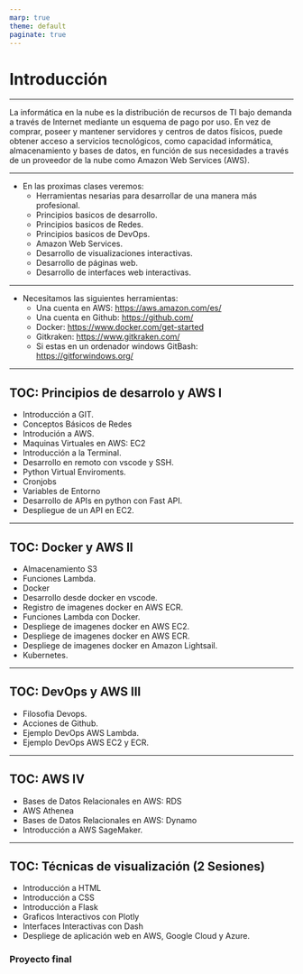 ```yaml
---
marp: true
theme: default
paginate: true
---
```


<style>
img[alt~="center"] {
  display: block;
  margin: 0 auto;
}
</style>

#  Introducción


---

La informática en la nube es la distribución de recursos de TI bajo demanda a través de Internet mediante un esquema de pago por uso. En vez de comprar, poseer y mantener servidores y centros de datos físicos, puede obtener acceso a servicios tecnológicos, como capacidad informática, almacenamiento y bases de datos, en función de sus necesidades a través de un proveedor de la nube como Amazon Web Services (AWS).

---

- En las proximas clases veremos:
  - Herramientas nesarias para desarrollar de una manera más profesional.
  - Principios basicos de desarrollo.
  - Principios basicos de Redes.
  - Principios basicos de DevOps.
  - Amazon Web Services.
  - Desarrollo de visualizaciones interactivas.
  - Desarrollo de páginas web.
  - Desarrollo de interfaces web interactivas.

---

- Necesitamos las siguientes herramientas:
  - Una cuenta en AWS: https://aws.amazon.com/es/
  - Una cuenta en Github: https://github.com/
  - Docker: https://www.docker.com/get-started
  - Gitkraken: https://www.gitkraken.com/
  - Si estas en un ordenador windows GitBash: https://gitforwindows.org/

---
## TOC: Principios de desarrolo y AWS I
- Introducción a GIT.
- Conceptos Básicos de Redes
- Introdución a AWS.
- Maquinas Virtuales en AWS: EC2
- Introducción a la Terminal.
- Desarrollo en remoto con vscode y SSH.
- Python Virtual Enviroments.
- Cronjobs
- Variables de Entorno
- Desarrollo de APIs en python con Fast API.
- Despliegue de un API en EC2.

---

## TOC: Docker y AWS II
- Almacenamiento S3
- Funciones Lambda.
- Docker
- Desarrollo desde docker en vscode.
- Registro de imagenes docker en AWS ECR.
- Funciones Lambda con Docker.
- Despliege de imagenes docker en AWS EC2.
- Despliege de imagenes docker en AWS ECR.
- Despliege de imagenes docker en Amazon Lightsail.
- Kubernetes.
---

## TOC:  DevOps y AWS III
- Filosofia Devops.
- Acciones de Github.
- Ejemplo DevOps AWS Lambda.
- Ejemplo DevOps AWS EC2 y ECR.

---

## TOC:  AWS IV
- Bases de Datos Relacionales en AWS: RDS
- AWS Athenea
- Bases de Datos Relacionales en AWS: Dynamo
- Introducción a AWS SageMaker.

---

## TOC:  Técnicas de visualización  (2 Sesiones)
- Introducción a HTML
- Introducción a CSS
- Introducción a Flask
- Graficos Interactivos con Plotly
- Interfaces Interactivas con Dash
- Despliege de aplicación web en AWS, Google Cloud y Azure.
### Proyecto final








